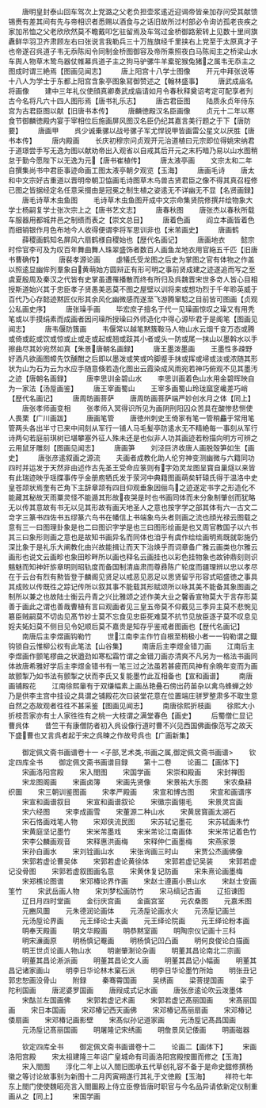 <!-- { "loadSidebar": true } -->
　　唐明皇封泰山回车驾次上党潞之父老负担壶浆逺近迎谒帝皆亲加存问受其献馈锡赉有差其间有先与帝相识者悉赐以酒食与之话旧故所过村部必令询访孤老丧疾之家加吊恤之父老欣欣然莫不瞻戴叩乞驻留焉及车驾过金桥御路萦转上见数十里间旗纛鲜华羽卫齐肃顾左右曰张说言我勒兵三十万旌旗经千里挟右上党至于太原真才子也帝遂召呉道子韦无忝陈闳令同制金桥图御容及帝所乘照夜白马陈闳主之桥梁山水车舆人物草木鸷鸟器仗帷幕呉道子主之狗马驴骡牛羊槖驼猴兔猪之属韦无忝主之图成时谓三絶焉【图画见闻志】
　　唐上阳宫十八学士图像
　　开元中拜张说等十八人为学士于东都上阳宫含象亭图象冩御赞述之【翰林盛事】
　　唐武成庙名将画像
　　建中三年礼仪使顔真卿奏武成庙请如月令春秋释奠诏考定可配享者刋古今名将凡六十四人图形焉【唐书礼乐志】
　　唐古君臣图
　　陆质永贞年侍东宫为古君臣图以献【旧唐书本传】
　　唐麟徳殿汉名臣画像
　　贞元十二年以寒食节御麟徳殿内宴于宰相位后施画屏风图汉名臣仍纪其嘉言美行题之于下【唐防要】
　　唐画甲
　　呉少诚乗骡以战号骡子军尤悍锐甲皆画雷公星文以厌胜【唐书本传】
　　唐内殿画
　　长庆初穆宗问贞观开元治道植曰元宗即位得姚宋纳君于道璟尝手写无逸为图以献劝帝出入观省以自戒其后开元之末朽暗乃易以山水图稍怠于勤今愿陛下以无逸为元【唐书崔植传】
　　唐太液亭画
　　文宗太和二年自撰集尚书中君臣事迹命画工图太液亭朝夕观览【玉海】
　　唐画毛诗
　　唐太和中文宗好古重道以晋明帝朝卫恊画毛诗图草木鸟兽古贤君臣之像不得其真召程修已图之皆据经定名任意采掇由是冠冕之制生植之姿逺无不详幽无不显【名贤画録】
　　唐毛诗草木虫鱼图
　　毛诗草木虫鱼图开成中文宗命集贤院修撰幷绘物象大学士杨嗣复学士张次宗上之【唐书艺文志】
　　唐春秋图
　　唐张杰以春秋所载车服器用都城井邑之制缋而表之【崇文总目】
　　唐着色画
　　阎立本画皆着色而细销银作月色布地今人收得便谓李将军思训非也【米芾画史】
　　唐画鹤
　　薛稷画鹤知名屏风六扇鹤様自稷始也【歴代名画记】
　　唐画地衣
　　懿宗时伶官李可及为叹百年舞曲舞人珠翠盛饰者数百人画鱼龙地衣用官絁五千匹【旧唐书曹确传】
　　唐裴孝源论画
　　虙犠氏受龙图之后史为掌图之官有体物之作盖以照逺显幽侔列羣象自黄萌始方圆辩正有形可明之事前贤成建之迹遂追而写之至虞夏殷周及秦汉之代皆有史掌虽遭罹播散而终有所归及呉魏晋宋世多竒人皆心目相授斯道始兴其于忠臣孝子贤愚美恶莫不图之屋壁以训将来或想功烈于千年聆英威于百代乃心存懿迹黙匠仪形其余风化幽微感而遂至飞游腾窜騐之目前皆可图画【贞观公私画史序】
　　唐张璪手画
　　毕宏庶子擅名于代一见璪画惊叹之璪又有用秃笔或以手摸绢素而成画者因问璪所授璪曰外师造化中得心源毕君于是阁笔【图画见闻志】
　　唐韦偃防簇画
　　韦偃常以越笔黙簇鞍马人物山水云烟千变万态或腾或倚或龁或饮或惊或止或走或起或翘或跂其小者或头一防或尾一抹山以墨斡水以手擦曲尽其妙宛然如真【朱景唐朝名画録】
　　唐王墨泼墨画
　　王墨性多疎野好酒凡欲画图幛先饮醺酣之后即以墨泼或笑或吟脚蹙手抹或挥或埽或淡或浓随其形状为山为石为云为水应手随意倏若造化图出云霞染成风雨宛若神巧俯观不见其墨汚之迹【唐朝名画録】
　　唐李思训金碧山水
　　李思训画着色山水用金碧晖映自为一家法【汤垕画鉴】
　　唐王宰画蜀山
　　王宰多画蜀山玲珑窳窆巉差巧峭【歴代名画记】
　　唐周昉画菩萨
　　唐周昉画菩萨端严妙创水月之体【同上】
　　唐张孝师画变相
　　张孝师入冥得识所见为画阴刑阳囚众苦具在酸惨悲恻使人畏栗【广川画跋】
　　唐画笔管
　　唐徳州刺史王倚家有笔一管稍麤于常用笔管两头各出半寸已来中间刻从军行一铺人马毛髪亭防逺水无不精絶每一事刻从军行诗两句若庭前琪树已堪攀塞外征人殊未还是也似非人功其画迹若粉描向明方可辨之云用鼠牙雕刻【图画见闻志】
　　唐画笋
　　刘泾巨济收唐人画脱殻笋如生【画史】
　　唐张彦逺叙画之源流
　　夫画者成教化助人伦穷神变测幽微与六籍同功四时并运发于天然非由述作古先圣王受命应箓则有字効灵龙图呈寳自巢燧以来皆有此瑞迹映乎瑶牒事传乎金册庖牺氏发于荥河中典籍图画萌矣轩辕氏得于温洛中史皇苍颉状焉奎有芒角下主辞章颉有四目仰观垂象因俪鸟之迹遂定书字之形造化不能藏其秘故天雨粟灵怪不能遁其形故夜哭是时也书画同体而未分象制肇创而犹略无以传其意故有书无以见其形故有画天地圣人之意也按字学之部其体有六一古文二竒字三篆书四佐书五缪篆六鸟书在幡信上书端象鸟头者则画之流也顔光禄云图载之意有三一曰图理卦象是也二曰图识字学是也三曰图形绘画是也又周官教国子以六书其三曰象形则画之意也是故知书画异名而同体也洎乎有虞作绘绘画明焉既就彰施仍深比象于是礼乐大阐教化由兴故能揖让而天下治焕乎而词章备广雅云画类也尔雅云画形也说文云画畛也象田畛畔所以画也释名云画挂也以彩色挂物象也故钟鼎刻则识魑魅而知神奸旂章明则昭轨度而备国制清庙肃而尊彞陈广轮度而疆理辨以忠以孝尽在于云台有烈有勲皆登于麟阁见贤足以戒恶见恶足以思贤留乎形容式昭盛徳之事具其成败以传既徃之踪记传所以叙其事不能载其形赋颂所以咏其美不能备其象图画之制所以兼之也故陆士衡云丹青之兴比雅颂之述作美大业之馨香宣物莫大于言存形莫善于画此之谓也善哉曹植有言曰观画者见三皇五帝莫不仰戴见三季异主莫不悲惋见簒臣贼嗣莫不切齿见髙节妙士莫不忘食见忠臣死难莫不抗节见放臣逐子莫不叹息见婬夫妬妇莫不侧目见令妃顺后莫不嘉贵是知存乎鉴戒者图画也【歴代名画记】
　　南唐后主李煜画钩勒竹
　　世江南李主作竹自根至梢极小者一一钩勒谓之鐡钩锁自云惟柳公权有此笔法【山谷集】
　　南唐后主李煜金错刀画
　　江南后主李煜画作颤笔樛曲之状遒劲如寒松霜竹谓之金错刀画亦清爽不凡另为一格法书画同体故唐希雅好学后主李煜金错书有一笔三过之法虽若甚疲而风神有余晩年变而为画故颤掣乃如书法有颤掣之状而李氏又复能墨竹此互相备也【宣和画谱】
　　南唐画铺殿花
　　江南徐熙軰有于双缣幅素上画丛艳叠石傍出药苖杂以禽鸟蜂蝉之妙乃是供李主宫中挂设之具谓之铺殿花次曰装堂花意在位置端庄骈罗整肃多不取生意自然之态故观者徃徃不甚采鉴【图画见闻志】
　　南唐徐熙折枝画
　　徐熙大小折枝吾家亦有士人家徃徃有之桃一大枝谓之满堂春色【画史】
　　后蜀僧仁显记曹呉体
　　昔竺干有康僧防者初入呉设像行道时曹不兴见西国佛画像范写之故天下盛曹也又言呉者起于宋之呉暕之作故号呉也【广画新集】

　　御定佩文斋书画谱卷十一
<子部,艺术类,书画之属,御定佩文斋书画谱>
　　钦定四库全书
　　御定佩文斋书画谱目録
　　第十二卷
　　论画二【画体下】
　　宋画洛阳宫殿
　　宋入閤图
　　宋国学画
　　宋崇和殿画
　　宋封禅图
　　宋龙图阁画
　　宋画卤簿
　　宋画先贤像
　　宋景祐大乐图
　　宋农桑耕织圗
　　宋三朝训鉴图画
　　宋孝严殿画
　　宋宣和博古图
　　宋宣和画谱序
　　宋宣和画谱叙目
　　宋宣和画谱叙论
　　宋徽宗画翎毛
　　宋景灵宫画
　　宋六经图
　　宋李成画雪
　　宋董源二种山水
　　宋黄居寳画太湖石
　　宋石恪画戏笔人物
　　宋郑侠流民图
　　宋苏轼记墨花
　　宋苏轼画朱竹
　　宋黄庭坚记墨竹
　　宋米芾墨戏
　　宋米芾论江南画体
　　宋米芾记着色竹
　　宋李公麟画观音
　　宋释惠洪画梅
　　宋释仲仁画墨梅
　　宋燕家景
　　宋孙白画水
　　宋刘铨画山水
　　宋张询画三时山
　　宋贾公杰画佛像
　　宋郭若虚论曹吴体
　　宋郭若虚论黄徐体
　　宋郭若虚记吴装
　　宋郭若虚记没骨图
　　宋郭若虚叙图画名意
　　宋黄休复记防画
　　宋朱熹论画墨梅
　　宋郑樵论图谱
　　宋邓椿论界作画
　　宋赵士遵画小景山水
　　宋赵士安画筀竹
　　宋武岳画人物
　　宋刘梦松画防竹
　　宋马缟记古画
　　辽招谏图
　　辽日月四时堂画
　　金衍庆宫画
　　金画宫室
　　元农桑图
　　元嘉禾图
　　元豳风圗
　　元朱德润论画体
　　元汤垕论画水火
　　元汤垕记画兰
　　元汤垕论界画
　　元王绎论士夫画
　　元王绎论院画
　　元王绎论粉本画
　　明奉天殿画
　　明文华殿画
　　明恭黙室画
　　明陶宗仪记画十三科
　　明宋濓画原
　　明杨慎记罨画
　　明杨慎记凹凸画
　　明何良俊论白描画
　　明王世贞论画人物山水
　　明谢肇淛论杂画
　　明董其昌论南北二宗画
　　明董其昌论淅派画
　　明董其昌论文人画
　　明董其昌记小幅画
　　明董其昌记诸家画山
　　明李日华论林木窠石派
　　明李日华论墨竹所始
　　明张丑记郭忠恕画没骨山
　　附録
　　秦骞霄国画
　　吴绣画
　　梁菩提国画
　　梁于陀利国画
　　唐泥婆罗国画
　　唐叚成式记水画
　　唐张彦逺论吹云泼墨体
　　宋酤兰左国画佛
　　宋郭若虚记术画
　　宋郭若虚记髙丽国画
　　宋髙丽国画
　　宋日本国画
　　宋邓椿记西天画佛
　　宋邓椿记髙丽扇画
　　宋邓椿记倭扇画
　　宋邓椿记画影壁
　　宋髙似孙记道家画
　　元汤垕记髙昌国画
　　元汤垕记髙丽国画
　　明屠隆记宋绣画
　　明詹景凤记倭画
　　明画磁器

　　钦定四库全书
　　御定佩文斋书画谱卷十二
　　论画二【画体下】
　　宋画洛阳宫殿
　　宋太祖建隆三年诏广皇城命有司画洛阳宫殿按圗而修之【玉海】
　　宋入閤图
　　淳化二年上以入閤旧图承五代草创礼容不备于是命史舘修撰杨徽之等讨论故事别为新图十二月丙寅朔遂行其礼于文徳殿【玉海】
　　祥符七年东上閤门使使魏昭亮言入閤圗殿上侍立臣僚皆唐时职官与今名品异请依新定仪制重画从之【同上】
　　宋国学画
